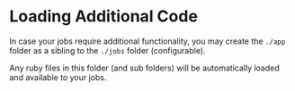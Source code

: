# Loading Additional Code

In case your jobs require additional functionality, you may create the
`./app` folder as a sibling to the `./jobs` folder \(configurable\).

Any ruby files in this folder \(and sub folders\) will be automatically
loaded and available to your jobs.

